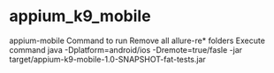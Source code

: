 # appium_k9_mobile
appium-mobile
Command to run
Remove all allure-re* folders
Execute command
java -Dplatform=android/ios -Dremote=true/fasle -jar target/appium-k9-mobile-1.0-SNAPSHOT-fat-tests.jar
